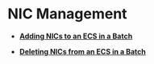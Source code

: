 # NIC Management<a name="EN-US_TOPIC_0124385012"></a>

-   **[Adding NICs to an ECS in a Batch](adding-nics-to-an-ecs-in-a-batch.md)**  

-   **[Deleting NICs from an ECS in a Batch](deleting-nics-from-an-ecs-in-a-batch.md)**  


